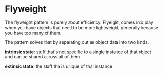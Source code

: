 # Flyweight

The flyweight pattern is purely about efficiency.
Flyeight, comes into play when you have objects that need to be more lightweight, generally because you have too many of them.

The pattern solves that by separating out an object data into two kinds.

**intrinsic state**: stuff that's not specific to a single instance of that object and can be shared across all of them

**extinsic state**: the stuff tha is unique of that instance
